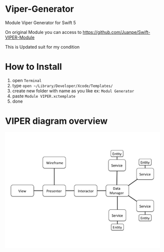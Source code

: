 # Viper-Generator
Module Viper Generator for Swift 5

On original Module you can access to https://github.com/Juanpe/Swift-VIPER-Module

This is Updated suit for my condition


# How to Install
1. open `Terminal`
2. type `open ~/Library/Developer/Xcode/Templates/`
3. create new folder with name as you like ex: `Modul Generator`
4. paste `Module VIPER.xctemplate`
5. done

# VIPER diagram overview
![img](https://github.com/ajijoyo/Viper-Generator/blob/master/viper_diagram.png)

